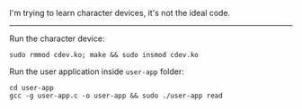 I'm trying to learn character devices, it's not the ideal code.

---

Run the character device:
```
sudo rmmod cdev.ko; make && sudo insmod cdev.ko
```

Run the user application inside `user-app` folder:
```
cd user-app
gcc -g user-app.c -o user-app && sudo ./user-app read
```